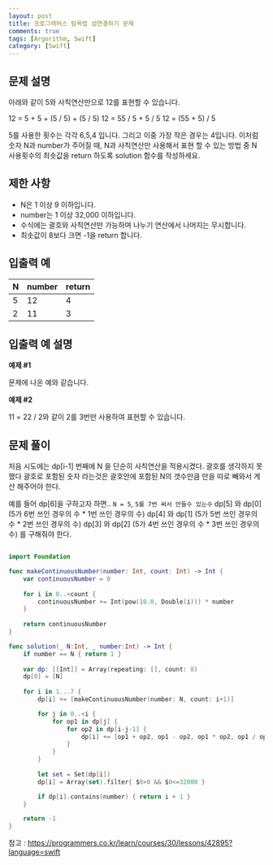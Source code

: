 ```yaml
---
layout: post
title: 프로그래머스 탐욕법 섬연결하기 문제
comments: true
tags: [Argorithm, Swift]
category: [Swift]
---
```


## 문제 설명
아래와 같이 5와 사칙연산만으로 12를 표현할 수 있습니다.

12 = 5 + 5 + (5 / 5) + (5 / 5)
12 = 55 / 5 + 5 / 5
12 = (55 + 5) / 5

5를 사용한 횟수는 각각 6,5,4 입니다. 그리고 이중 가장 작은 경우는 4입니다.
이처럼 숫자 N과 number가 주어질 때, N과 사칙연산만 사용해서 표현 할 수 있는 방법 중 N 사용횟수의 최솟값을 return 하도록 solution 함수를 작성하세요.

## 제한 사항
- N은 1 이상 9 이하입니다.
- number는 1 이상 32,000 이하입니다.
- 수식에는 괄호와 사칙연산만 가능하며 나누기 연산에서 나머지는 무시합니다.
- 최솟값이 8보다 크면 -1을 return 합니다.

## 입출력 예

|N | number | return |
|---|---|---|
|5 | 12	| 4 |
|2 | 11	| 3 |


## 입출력 예 설명

**예제 #1**

문제에 나온 예와 같습니다.

**예제 #2**

11 = 22 / 2와 같이 2를 3번만 사용하여 표현할 수 있습니다.

## 문제 풀이

처음 시도에는 dp[i-1] 번째에 N 을 단순히 사칙연산을 적용시켰다.
괄호를 생각하지 못했다 괄호로 포함된 숫자 라는것은 괄호안에 포함된 N의 갯수만큼 만을 따로 빼와서 계산 해주어야 한다.

예를 들어 dp[6]을 구하고자 하면.. `N = 5`, `5를 7번 써서 만들수 있는수`
dp[5] 와 dp[0] (5가 6번 쓰인 경우의 수 * 1번 쓰인 경우의 수)
dp[4] 와 dp[1] (5가 5번 쓰인 경우의 수 * 2번 쓰인 경우의 수)
dp[3] 와 dp[2] (5가 4번 쓰인 경우의 수 * 3번 쓰인 경우의 수)
를 구해줘야 한다.

```swift

import Foundation

func makeContinuousNumber(number: Int, count: Int) -> Int {
    var continuousNumber = 0
    
    for i in 0..<count {
        continuousNumber += Int(pow(10.0, Double(i))) * number
    }
    
    return continuousNumber
}

func solution(_ N:Int, _ number:Int) -> Int {
    if number == N { return 1 }
    
    var dp: [[Int]] = Array(repeating: [], count: 8)
    dp[0] = [N]
    
    for i in 1...7 {
        dp[i] += [makeContinuousNumber(number: N, count: i+1)]

        for j in 0..<i {
            for op1 in dp[j] {
                for op2 in dp[i-j-1] {
                    dp[i] += [op1 + op2, op1 - op2, op1 * op2, op1 / op2]
                }
            }
        }
        
        let set = Set(dp[i])
        dp[i] = Array(set).filter{ $0>0 && $0<=32000 }

        if dp[i].contains(number) { return i + 1 }
    }

    return -1
}
```


참고 : <https://programmers.co.kr/learn/courses/30/lessons/42895?language=swift>